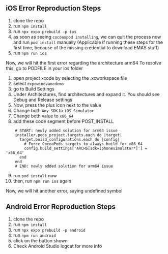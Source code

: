 ## iOS Error Reproduction Steps
1. clone the repo
2. run `npm install`
3. run `npx expo prebuild -p ios`
4. as soon as seeing `cocoaspod installing`, we can quit the process now and run `pod install` manually (Applicable if running these steps for the first time, because of the missing credential to download EMAS stuff)
5. run `npm run ios`

Now, we will hit the first error regarding the architecture arm64
To resolve this, go to PODFILE in your ios folder

1. open project xcode by selecting the .xcworkspace file
2. select `expowindvanedemo`
3. go to Build Settings
4. Under Architectures, find architectures and expand it. You should see Debug and Release settings
5. Now, press the plus icon next to the value
6. Change both `Any SDK` to `iOS Simulator`
7. Change both value to `x86_64`
8. add these code segment before POST_INSTALL
```pod
    # START: newly added solution for arm64 issue
    installer.pods_project.targets.each do |target|
      target.build_configurations.each do |config|
        # Force CocoaPods targets to always build for x86_64
        config.build_settings['ARCHS[sdk=iphonesimulator*]'] = 'x86_64'
      end
    end
    # END: newly added solution for arm64 issue
```
9. run `pod install` now
10. then, run `npm run ios` again

Now, we will hit another error, saying undefined symbol

## Android Error Reproduction Steps
1. clone the repo
2. run `npm install`
3. run `npx expo prebuild -p android`
4. run `npm run android`
5. click on the button shown
6. Check Android Studio logcat for more info